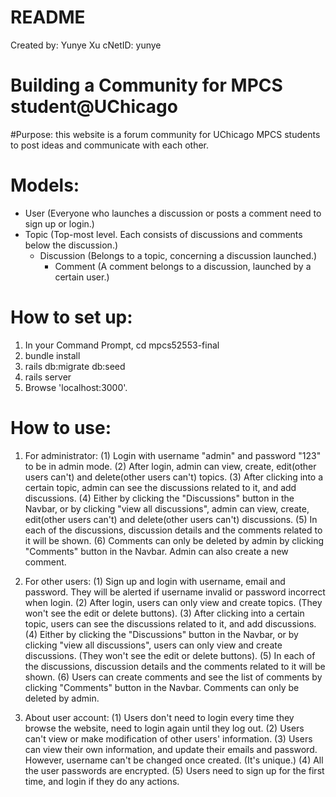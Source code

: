 # README

Created by: Yunye Xu
cNetID: yunye

Building a Community for MPCS student@UChicago
=============

#Purpose:
this website is a forum community for UChicago MPCS students to post ideas and communicate with each other.

# Models:
- User (Everyone who launches a discussion or posts a comment need to sign up or login.)
- Topic (Top-most level. Each consists of discussions and comments below the discussion.)
  - Discussion (Belongs to a topic, concerning a discussion launched.)
    - Comment (A comment belongs to a discussion, launched by a certain user.)



# How to set up:

1. In your Command Prompt, cd mpcs52553-final
2. bundle install
3. rails db:migrate db:seed
4. rails server
5. Browse 'localhost:3000'.


# How to use:
1. For administrator:
(1) Login with username "admin" and password "123" to be in admin mode.
(2) After login, admin can view, create, edit(other users can't) and delete(other users can't) topics.
(3) After clicking into a certain topic, admin can see the discussions related to it, and add discussions.
(4) Either by clicking the "Discussions" button in the Navbar, or by clicking "view all discussions", admin can view, create, edit(other users can't) and delete(other users can't) discussions.
(5) In each of the discussions, discussion details and the comments related to it will be shown.
(6) Comments can only be deleted by admin by clicking "Comments" button in the Navbar.
Admin can also create a new comment.


2. For other users:
(1) Sign up and login with username, email and password. They will be alerted if username invalid or password incorrect when login.
(2) After login, users can only view and create topics. (They won't see the edit or delete buttons).
(3) After clicking into a certain topic, users can see the discussions related to it, and add discussions.
(4) Either by clicking the "Discussions" button in the Navbar, or by clicking "view all discussions", users can only view and create discussions. (They won't see the edit or delete buttons).
(5) In each of the discussions, discussion details and the comments related to it will be shown.
(6) Users can create comments and see the list of comments by clicking "Comments" button in the Navbar. Comments can only be deleted by admin.


3. About user account:
(1) Users don't need to login every time they browse the website, need to login again until they log out.
(2) Users can't view or make modification of other users' information.
(3) Users can view their own information, and update their emails and password.
However, username can't be changed once created. (It's unique.)
(4) All the user passwords are encrypted.
(5) Users need to sign up for the first time, and login if they do any actions.
